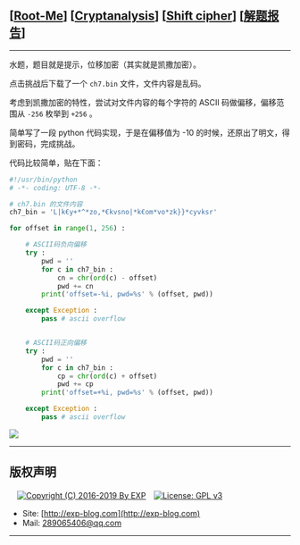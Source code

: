 ## [[Root-Me](https://www.root-me.org/)] [[Cryptanalysis](https://www.root-me.org/en/Challenges/Cryptanalysis/)] [[Shift cipher](https://www.root-me.org/en/Challenges/Cryptanalysis/Shift-cipher)] [[解题报告](http://exp-blog.com/2019/01/13/pid-2881/)]

------

水题，题目就是提示，位移加密（其实就是凯撒加密）。

点击挑战后下载了一个 `ch7.bin` 文件，文件内容是乱码。

考虑到凯撒加密的特性，尝试对文件内容的每个字符的 ASCII 码做偏移，偏移范围从 `-256` 枚举到 `+256` 。

简单写了一段 python 代码实现，于是在偏移值为 -10 的时候，还原出了明文，得到密码，完成挑战。

代码比较简单，贴在下面：

```python
#!/usr/bin/python
# -*- coding: UTF-8 -*-

# ch7.bin 的文件内容
ch7_bin = 'L|k€y+*^*zo‚*€kvsno|*k€om*vo*zk}}*cyvksr'

for offset in range(1, 256) :

	# ASCII码负向偏移
	try :
		pwd = ''
		for c in ch7_bin : 
			cn = chr(ord(c) - offset)
			pwd += cn
		print('offset=-%i, pwd=%s' % (offset, pwd))

	except Exception :
		pass # ascii overflow


	# ASCII码正向偏移
	try :
		pwd = ''
		for c in ch7_bin : 
			cp = chr(ord(c) + offset)
			pwd += cp
		print('offset=+%i, pwd=%s' % (offset, pwd))

	except Exception :
		pass # ascii overflow
```

![](https://github.com/lyy289065406/CTF-Solving-Reports/blob/master/rootme/Cryptanalysis/%5B05%5D%20%5B10P%5D%20Shift%20cipher/imgs/01.png)

------

## 版权声明

　[![Copyright (C) 2016-2019 By EXP](https://img.shields.io/badge/Copyright%20(C)-2006~2019%20By%20EXP-blue.svg)](http://exp-blog.com)　[![License: GPL v3](https://img.shields.io/badge/License-GPL%20v3-blue.svg)](https://www.gnu.org/licenses/gpl-3.0)
  

- Site: [http://exp-blog.com](http://exp-blog.com) 
- Mail: <a href="mailto:289065406@qq.com?subject=[EXP's Github]%20Your%20Question%20（请写下您的疑问）&amp;body=What%20can%20I%20help%20you?%20（需要我提供什么帮助吗？）">289065406@qq.com</a>


------
